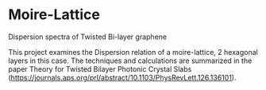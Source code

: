 # Moire-Lattice
Dispersion spectra of Twisted Bi-layer graphene

This project examines the Dispersion relation of a moire-lattice, 2 hexagonal layers in this case. The techniques and calculations are summarized in the paper Theory for Twisted Bilayer Photonic Crystal Slabs (https://journals.aps.org/prl/abstract/10.1103/PhysRevLett.126.136101). 
